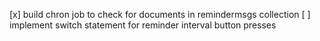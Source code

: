 [x] build chron job to check for documents in remindermsgs collection
[ ] implement switch statement for reminder interval  button presses